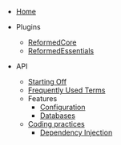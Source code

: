 
- [Home](/)

- Plugins

    - [ReformedCore](/plugins/reformedcore/)
    - [ReformedEssentials](/plugins/reformedessentials/)

- API
    - [Starting Off](/api/starting-off)
    - [Frequently Used Terms](/api/frequently-used-terms)
    - Features
        - [Configuration](/api/features/configuration)
        - [Databases](/api/features/databases)
    - [Coding practices](/api/coding-practices/)
        - [Dependency Injection](/api/coding-practices/dependency-injection)